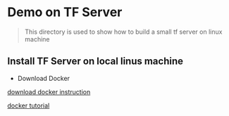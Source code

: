 # Demo on TF Server 

> This directory is used to show how to build a small tf server on linux machine 

## Install TF Server on local linus machine 

* Download Docker 

[download docker instruction](https://docs.docker.com/install/)

[docker tutorial](https://yeasy.gitbooks.io/docker_practice/image/pull.html)

